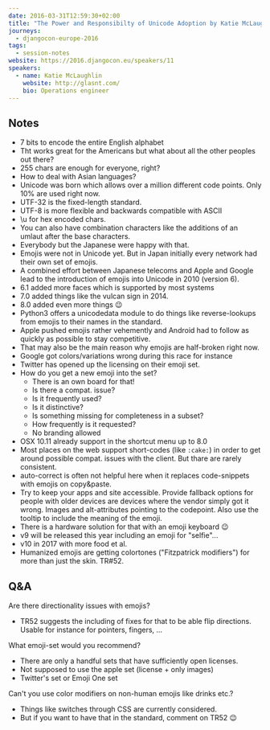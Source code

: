 ```yaml
---
date: 2016-03-31T12:59:30+02:00
title: "The Power and Responsibilty of Unicode Adoption by Katie McLaughlin"
journeys:
  - djangocon-europe-2016
tags:
  - session-notes
website: https://2016.djangocon.eu/speakers/11
speakers:
  - name: Katie McLaughlin
    website: http://glasnt.com/
    bio: Operations engineer
---
```


## Notes

- 7 bits to encode the entire English alphabet
- Tht works great for the Americans but what about all the other peoples out
  there?
- 255 chars are enough for everyone, right?
- How to deal with Asian languages?
- Unicode was born which allows over a million different code points. Only 10%
  are used right now.
- UTF-32 is the fixed-length standard.
- UTF-8 is more flexible and backwards compatible with ASCII
- \u for hex encoded chars.
- You can also have combination characters like the additions of an umlaut after
  the base characters.
- Everybody but the Japanese were happy with that.
- Emojis were not in Unicode yet. But in Japan initially every network had their
  own set of emojis.
- A combined effort between Japanese telecoms and Apple and Google lead to the
  introduction of emojis into Unicode in 2010 (version 6).
- 6.1 added more faces which is supported by most systems
- 7.0 added things like the vulcan sign in 2014.
- 8.0 added even more things 😉
- Python3 offers a unicodedata module to do things like reverse-lookups from
  emojis to their names in the standard.
- Apple pushed emojis rather vehemently and Android had to follow as quickly as
  possible to stay competitive.
- That may also be the main reason why emojis are half-broken right now.
- Google got colors/variations wrong during this race for instance
- Twitter has opened up the licensing on their emoji set.
- How do you get a new emoji into the set?
    - There is an own board for that!
    - Is there a compat. issue?
    - Is it frequently used?
    - Is it distinctive?
    - Is something missing for completeness in a subset?
    - How frequently is it requested?
    - No branding allowed
- OSX 10.11 already support in the shortcut menu up to 8.0
- Most places on the web support short-codes (like `:cake:`) in order to get
  around possible compat. issues with the client. But thare are rarely
  consistent.
- auto-correct is often not helpful here when it replaces code-snippets with
  emojis on copy&paste.
- Try to keep your apps and site accessible. Provide fallback options for people
  with older devices are devices where the vendor simply got it wrong. Images
  and alt-attributes pointing to the codepoint. Also use the tooltip to include
  the meaning of the emoji.
- There is a hardware solution for that with an emoji keyboard 😉
- v9 will be released this year including an emoji for "selfie"...
- v10 in 2017 with more food et al.
- Humanized emojis are getting colortones ("Fitzpatrick modifiers") for more
  than just the skin. TR#52.

## Q&A

Are there directionality issues with emojis?

- TR52 suggests the including of fixes for that to be able flip
  directions. Usable for instance for pointers, fingers, ...

What emoji-set would you recommend?

- There are only a handful sets that have sufficiently open licenses.
- Not supposed to use the apple set (license + only images)
- Twitter's set or Emoji One set

Can't you use color modifiers on non-human emojis like drinks etc.?

- Things like switches through CSS are currently considered.
- But if you want to have that in the standard, comment on TR52 😉
